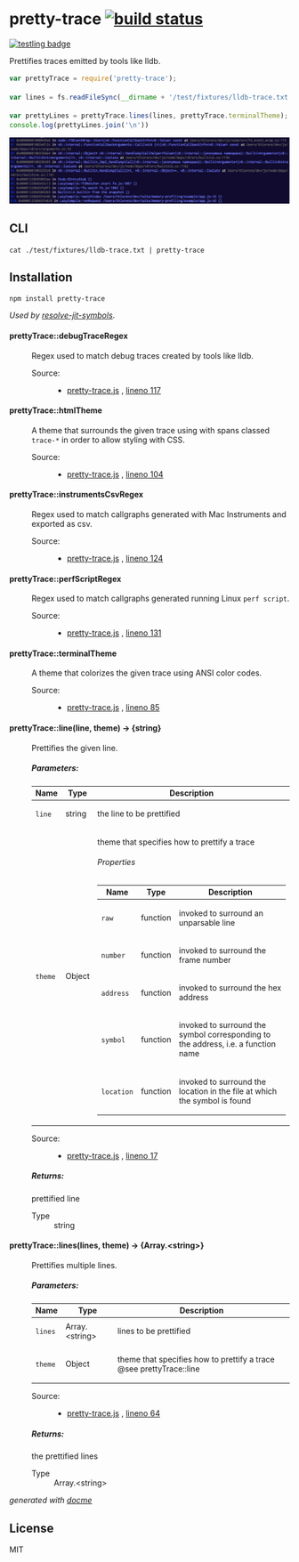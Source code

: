 # pretty-trace [![build status](https://secure.travis-ci.org/thlorenz/pretty-trace.png)](http://travis-ci.org/thlorenz/pretty-trace)

[![testling badge](https://ci.testling.com/thlorenz/pretty-trace.png)](https://ci.testling.com/thlorenz/pretty-trace)

Prettifies traces emitted by tools like lldb.

```js
var prettyTrace = require('pretty-trace');

var lines = fs.readFileSync(__dirname + '/test/fixtures/lldb-trace.txt', 'utf8').split('\n');

var prettyLines = prettyTrace.lines(lines, prettyTrace.terminalTheme);
console.log(prettyLines.join('\n'))
```

![lldb-trace](https://raw.githubusercontent.com/thlorenz/pretty-trace/master/assets/lldb-trace.png)

## CLI

```
cat ./test/fixtures/lldb-trace.txt | pretty-trace
```

## Installation

    npm install pretty-trace

*Used by [resolve-jit-symbols](http://thlorenz.github.io/resolve-jit-symbols/web/)*.

<!-- START docme generated API please keep comment here to allow auto update -->
<!-- DON'T EDIT THIS SECTION, INSTEAD RE-RUN docme TO UPDATE -->

<div>
<div class="jsdoc-githubify">
<section>
<article>
<div class="container-overview">
<dl class="details">
</dl>
</div>
<dl>
<dt>
<h4 class="name" id="prettyTrace::debugTraceRegex"><span class="type-signature"></span>prettyTrace::debugTraceRegex<span class="type-signature"></span></h4>
</dt>
<dd>
<div class="description">
<p>Regex used to match debug traces created by tools like lldb.</p>
</div>
<dl class="details">
<dt class="tag-source">Source:</dt>
<dd class="tag-source"><ul class="dummy">
<li>
<a href="https://github.com/thlorenz/pretty-trace/blob/master/pretty-trace.js">pretty-trace.js</a>
<span>, </span>
<a href="https://github.com/thlorenz/pretty-trace/blob/master/pretty-trace.js#L117">lineno 117</a>
</li>
</ul></dd>
</dl>
</dd>
<dt>
<h4 class="name" id="prettyTrace::htmlTheme"><span class="type-signature"></span>prettyTrace::htmlTheme<span class="type-signature"></span></h4>
</dt>
<dd>
<div class="description">
<p>A theme that surrounds the given trace using with spans classed <code>trace-*</code> in order to allow styling with CSS.</p>
</div>
<dl class="details">
<dt class="tag-source">Source:</dt>
<dd class="tag-source"><ul class="dummy">
<li>
<a href="https://github.com/thlorenz/pretty-trace/blob/master/pretty-trace.js">pretty-trace.js</a>
<span>, </span>
<a href="https://github.com/thlorenz/pretty-trace/blob/master/pretty-trace.js#L104">lineno 104</a>
</li>
</ul></dd>
</dl>
</dd>
<dt>
<h4 class="name" id="prettyTrace::instrumentsCsvRegex"><span class="type-signature"></span>prettyTrace::instrumentsCsvRegex<span class="type-signature"></span></h4>
</dt>
<dd>
<div class="description">
<p>Regex used to match callgraphs generated with Mac Instruments and exported as csv.</p>
</div>
<dl class="details">
<dt class="tag-source">Source:</dt>
<dd class="tag-source"><ul class="dummy">
<li>
<a href="https://github.com/thlorenz/pretty-trace/blob/master/pretty-trace.js">pretty-trace.js</a>
<span>, </span>
<a href="https://github.com/thlorenz/pretty-trace/blob/master/pretty-trace.js#L124">lineno 124</a>
</li>
</ul></dd>
</dl>
</dd>
<dt>
<h4 class="name" id="prettyTrace::perfScriptRegex"><span class="type-signature"></span>prettyTrace::perfScriptRegex<span class="type-signature"></span></h4>
</dt>
<dd>
<div class="description">
<p>Regex used to match callgraphs generated running Linux <code>perf script</code>.</p>
</div>
<dl class="details">
<dt class="tag-source">Source:</dt>
<dd class="tag-source"><ul class="dummy">
<li>
<a href="https://github.com/thlorenz/pretty-trace/blob/master/pretty-trace.js">pretty-trace.js</a>
<span>, </span>
<a href="https://github.com/thlorenz/pretty-trace/blob/master/pretty-trace.js#L131">lineno 131</a>
</li>
</ul></dd>
</dl>
</dd>
<dt>
<h4 class="name" id="prettyTrace::terminalTheme"><span class="type-signature"></span>prettyTrace::terminalTheme<span class="type-signature"></span></h4>
</dt>
<dd>
<div class="description">
<p>A theme that colorizes the given trace using ANSI color codes.</p>
</div>
<dl class="details">
<dt class="tag-source">Source:</dt>
<dd class="tag-source"><ul class="dummy">
<li>
<a href="https://github.com/thlorenz/pretty-trace/blob/master/pretty-trace.js">pretty-trace.js</a>
<span>, </span>
<a href="https://github.com/thlorenz/pretty-trace/blob/master/pretty-trace.js#L85">lineno 85</a>
</li>
</ul></dd>
</dl>
</dd>
</dl>
<dl>
<dt>
<h4 class="name" id="prettyTrace::line"><span class="type-signature"></span>prettyTrace::line<span class="signature">(line, theme)</span><span class="type-signature"> &rarr; {string}</span></h4>
</dt>
<dd>
<div class="description">
<p>Prettifies the given line.</p>
</div>
<h5>Parameters:</h5>
<table class="params">
<thead>
<tr>
<th>Name</th>
<th>Type</th>
<th class="last">Description</th>
</tr>
</thead>
<tbody>
<tr>
<td class="name"><code>line</code></td>
<td class="type">
<span class="param-type">string</span>
</td>
<td class="description last"><p>the line to be prettified</p></td>
</tr>
<tr>
<td class="name"><code>theme</code></td>
<td class="type">
<span class="param-type">Object</span>
</td>
<td class="description last"><p>theme that specifies how to prettify a trace</p>
<h6>Properties</h6>
<table class="params">
<thead>
<tr>
<th>Name</th>
<th>Type</th>
<th class="last">Description</th>
</tr>
</thead>
<tbody>
<tr>
<td class="name"><code>raw</code></td>
<td class="type">
<span class="param-type">function</span>
</td>
<td class="description last"><p>invoked to surround an unparsable line</p></td>
</tr>
<tr>
<td class="name"><code>number</code></td>
<td class="type">
<span class="param-type">function</span>
</td>
<td class="description last"><p>invoked to surround the frame number</p></td>
</tr>
<tr>
<td class="name"><code>address</code></td>
<td class="type">
<span class="param-type">function</span>
</td>
<td class="description last"><p>invoked to surround the hex address</p></td>
</tr>
<tr>
<td class="name"><code>symbol</code></td>
<td class="type">
<span class="param-type">function</span>
</td>
<td class="description last"><p>invoked to surround the symbol corresponding to the address, i.e. a function name</p></td>
</tr>
<tr>
<td class="name"><code>location</code></td>
<td class="type">
<span class="param-type">function</span>
</td>
<td class="description last"><p>invoked to surround the location in the file at which the symbol is found</p></td>
</tr>
</tbody>
</table>
</td>
</tr>
</tbody>
</table>
<dl class="details">
<dt class="tag-source">Source:</dt>
<dd class="tag-source"><ul class="dummy">
<li>
<a href="https://github.com/thlorenz/pretty-trace/blob/master/pretty-trace.js">pretty-trace.js</a>
<span>, </span>
<a href="https://github.com/thlorenz/pretty-trace/blob/master/pretty-trace.js#L17">lineno 17</a>
</li>
</ul></dd>
</dl>
<h5>Returns:</h5>
<div class="param-desc">
<p>prettified line</p>
</div>
<dl>
<dt>
Type
</dt>
<dd>
<span class="param-type">string</span>
</dd>
</dl>
</dd>
<dt>
<h4 class="name" id="prettyTrace::lines"><span class="type-signature"></span>prettyTrace::lines<span class="signature">(lines, theme)</span><span class="type-signature"> &rarr; {Array.&lt;string>}</span></h4>
</dt>
<dd>
<div class="description">
<p>Prettifies multiple lines.</p>
</div>
<h5>Parameters:</h5>
<table class="params">
<thead>
<tr>
<th>Name</th>
<th>Type</th>
<th class="last">Description</th>
</tr>
</thead>
<tbody>
<tr>
<td class="name"><code>lines</code></td>
<td class="type">
<span class="param-type">Array.&lt;string></span>
</td>
<td class="description last"><p>lines to be prettified</p></td>
</tr>
<tr>
<td class="name"><code>theme</code></td>
<td class="type">
<span class="param-type">Object</span>
</td>
<td class="description last"><p>theme that specifies how to prettify a trace @see prettyTrace::line</p></td>
</tr>
</tbody>
</table>
<dl class="details">
<dt class="tag-source">Source:</dt>
<dd class="tag-source"><ul class="dummy">
<li>
<a href="https://github.com/thlorenz/pretty-trace/blob/master/pretty-trace.js">pretty-trace.js</a>
<span>, </span>
<a href="https://github.com/thlorenz/pretty-trace/blob/master/pretty-trace.js#L64">lineno 64</a>
</li>
</ul></dd>
</dl>
<h5>Returns:</h5>
<div class="param-desc">
<p>the prettified lines</p>
</div>
<dl>
<dt>
Type
</dt>
<dd>
<span class="param-type">Array.&lt;string></span>
</dd>
</dl>
</dd>
</dl>
</article>
</section>
</div>

*generated with [docme](https://github.com/thlorenz/docme)*
</div>
<!-- END docme generated API please keep comment here to allow auto update -->

## License

MIT
